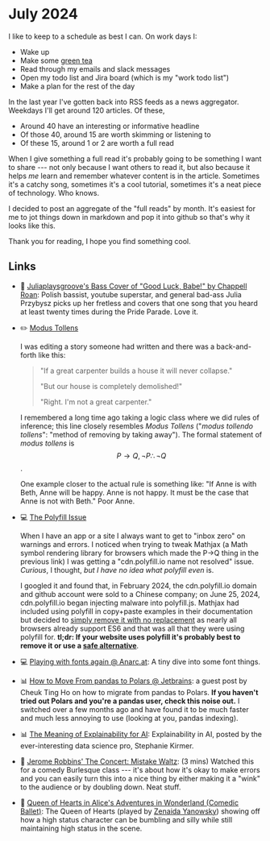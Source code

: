 # July 2024

I like to keep to a schedule as best I can.  On work days I:

- Wake up
- Make some [green tea](https://www.adagio.com/green/dragon_pearl.html)
- Read through my emails and slack messages
- Open my todo list and Jira board (which is my "work todo list")
- Make a plan for the rest of the day

In the last year I've gotten back into RSS feeds as a news aggregator.  Weekdays I'll get around 120 articles.  Of these,

- Around 40 have an interesting or informative headline
- Of those 40, around 15 are worth skimming or listening to
- Of these 15, around 1 or 2 are worth a full read

When I give something a full read it's probably going to be something I want to share --- not only because I want others to read it, but also because it helps _me_ learn and remember whatever content is in the article.  Sometimes it's a catchy song, sometimes it's a cool tutorial, sometimes it's a neat piece of technology.  Who knows.

I decided to post an aggregate of the "full reads" by month.  It's easiest for me to jot things down in markdown and pop it into github so that's why it looks like this.

Thank you for reading, I hope you find something cool.

## Links

<!-- 
Music :: 🎸
Data :: 📊
General Software :: 💻
Papers :: 📝
Math :: ✏️
Dance :: 💃
 -->

- 🎸 [Juliaplaysgroove's Bass Cover of "Good Luck, Babe!" by Chappell Roan](https://youtu.be/_LBMgiJQelA?si=fOLKG1r7a8l0_EHU): Polish bassist, youtube superstar, and general bad-ass Julia Przybysz picks up her fretless and covers that one song that you heard at least twenty times during the Pride Parade.  Love it.

- ✏️ [Modus Tollens](https://en.wikipedia.org/wiki/Modus_tollens)

    I was editing a story someone had written and there was a back-and-forth like this:

    > "If a great carpenter builds a house it will never collapse."
    >
    > "But our house is completely demolished!"
    >
    > "Right.  I'm not a great carpenter."

    I remembered a long time ago taking a logic class where we did rules of inference; this line closely resembles _Modus Tollens_ ("_modus tollendo tollens_": "method of removing by taking away").  The formal statement of _modus tollens_ is $$P\to Q,\neg P\therefore \neg Q$$.

    One example closer to the actual rule is something like: "If Anne is with Beth, Anne will be happy.  Anne is not happy.  It must be the case that Anne is not with Beth."  Poor Anne.

- 💻 [The Polyfill Issue](https://sansec.io/research/polyfill-supply-chain-attack)

    When I have an app or a site I always want to get to "inbox zero" on warnings and errors.  I noticed when trying to tweak Mathjax (a Math symbol rendering library for browsers which made the P->Q thing in the previous link) I was getting a "cdn.polyfill.io name not resolved" issue.  _Curious_, I thought, _but I have no idea what polyfill even_ is.  

    I googled it and found that, in February 2024, the cdn.polyfill.io domain and github account were sold to a Chinese company; on June 25, 2024, cdn.polyfill.io began injecting malware into polyfill.js.  Mathjax had included using polyfill in copy+paste examples in their documentation but decided to [simply remove it with no replacement](https://github.com/mathjax/MathJax-docs/issues/334) as nearly all browsers already support ES6 and that was all that they were using polyfill for.  **tl;dr: If your website uses polyfill it's probably best to remove it or use a [safe alternative](https://community.fastly.com/t/new-options-for-polyfill-io-users/2540)**.

- 💻 [Playing with fonts again @ Anarc.at](https://anarc.at/blog/2024-05-29-playing-with-fonts-again/): A tiny dive into some font things.

- 📊 [How to Move From pandas to Polars @ Jetbrains](https://blog.jetbrains.com/pycharm/2024/06/how-to-move-from-pandas-to-polars/): a guest post by Cheuk Ting Ho on how to migrate from pandas to Polars.  **If you haven't tried out Polars and you're a pandas user, check this noise out.**  I switched over a few months ago and have found it to be much faster and much less annoying to use (looking at you, pandas indexing).

- 📊 [The Meaning of Explainability for AI](https://towardsdatascience.com/the-meaning-of-explainability-for-ai-d8ae809c97fa): Explainability in AI, posted by the ever-interesting data science pro, Stephanie Kirmer.

- 💃 [Jerome Robbins' The Concert: Mistake Waltz](https://www.youtube.com/watch?v=o0axUoy4wbQ):  (3 mins) Watched this for a comedy Burlesque class --- it's about how it's okay to make errors and you can easily turn this into a nice thing by either making it a "wink" to the audience or by doubling down.  Neat stuff.

- 💃 [Queen of Hearts in Alice's Adventures in Wonderland (Comedic Ballet)](https://youtu.be/9qrjLpkXjoI?si=2y3pMvzMu3dFtN1B): The Queen of Hearts (played by [Zenaida Yanowsky](https://en.wikipedia.org/wiki/Zenaida_Yanowsky)) showing off how a high status character can be bumbling and silly while still maintaining high status in the scene.
  
